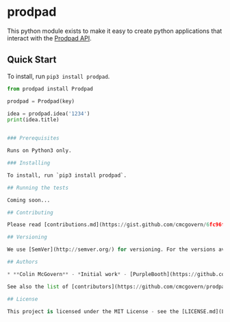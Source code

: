 # prodpad

This python module exists to make it easy to create python applications that interact with the [Prodpad API](https://help.prodpad.com/hc/en-us/sections/200724758-API-Documentation).

## Quick Start

To install, run `pip3 install prodpad`.

```python
from prodpad install Prodpad

prodpad = Prodpad(key)

idea = prodpad.idea('1234')
print(idea.title)


### Prerequisites

Runs on Python3 only.

### Installing

To install, run `pip3 install prodpad`.

## Running the tests

Coming soon...

## Contributing

Please read [contributions.md](https://gist.github.com/cmcgovern/6fc96f12935693f8930524a93a5c5c1c) for details on our code of conduct, and the process for submitting pull requests to us.

## Versioning

We use [SemVer](http://semver.org/) for versioning. For the versions available, see the [tags on this repository](https://github.com/your/project/tags). 

## Authors

* **Colin McGovern** - *Initial work* - [PurpleBooth](https://github.com/cmcgovern)

See also the list of [contributors](https://github.com/cmcgovern/prodpad/contributors) who participated in this project.

## License

This project is licensed under the MIT License - see the [LICENSE.md](LICENSE.md) file for details



